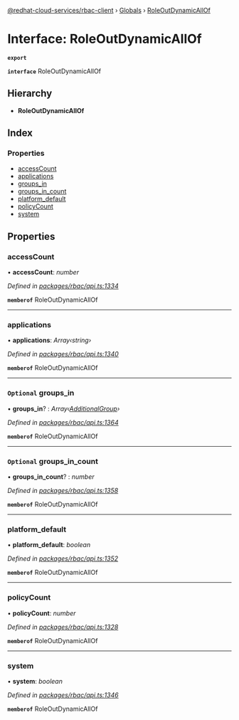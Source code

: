 [@redhat-cloud-services/rbac-client](../README.md) › [Globals](../globals.md) › [RoleOutDynamicAllOf](roleoutdynamicallof.md)

# Interface: RoleOutDynamicAllOf

**`export`** 

**`interface`** RoleOutDynamicAllOf

## Hierarchy

* **RoleOutDynamicAllOf**

## Index

### Properties

* [accessCount](roleoutdynamicallof.md#accesscount)
* [applications](roleoutdynamicallof.md#applications)
* [groups_in](roleoutdynamicallof.md#optional-groups_in)
* [groups_in_count](roleoutdynamicallof.md#optional-groups_in_count)
* [platform_default](roleoutdynamicallof.md#platform_default)
* [policyCount](roleoutdynamicallof.md#policycount)
* [system](roleoutdynamicallof.md#system)

## Properties

###  accessCount

• **accessCount**: *number*

*Defined in [packages/rbac/api.ts:1334](https://github.com/RedHatInsights/javascript-clients/blob/master/packages/rbac/api.ts#L1334)*

**`memberof`** RoleOutDynamicAllOf

___

###  applications

• **applications**: *Array‹string›*

*Defined in [packages/rbac/api.ts:1340](https://github.com/RedHatInsights/javascript-clients/blob/master/packages/rbac/api.ts#L1340)*

**`memberof`** RoleOutDynamicAllOf

___

### `Optional` groups_in

• **groups_in**? : *Array‹[AdditionalGroup](additionalgroup.md)›*

*Defined in [packages/rbac/api.ts:1364](https://github.com/RedHatInsights/javascript-clients/blob/master/packages/rbac/api.ts#L1364)*

**`memberof`** RoleOutDynamicAllOf

___

### `Optional` groups_in_count

• **groups_in_count**? : *number*

*Defined in [packages/rbac/api.ts:1358](https://github.com/RedHatInsights/javascript-clients/blob/master/packages/rbac/api.ts#L1358)*

**`memberof`** RoleOutDynamicAllOf

___

###  platform_default

• **platform_default**: *boolean*

*Defined in [packages/rbac/api.ts:1352](https://github.com/RedHatInsights/javascript-clients/blob/master/packages/rbac/api.ts#L1352)*

**`memberof`** RoleOutDynamicAllOf

___

###  policyCount

• **policyCount**: *number*

*Defined in [packages/rbac/api.ts:1328](https://github.com/RedHatInsights/javascript-clients/blob/master/packages/rbac/api.ts#L1328)*

**`memberof`** RoleOutDynamicAllOf

___

###  system

• **system**: *boolean*

*Defined in [packages/rbac/api.ts:1346](https://github.com/RedHatInsights/javascript-clients/blob/master/packages/rbac/api.ts#L1346)*

**`memberof`** RoleOutDynamicAllOf
